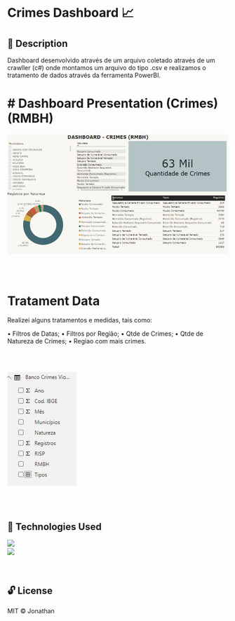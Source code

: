 # Crimes Dashboard 📈

## 📝 Description 

Dashboard desenvolvido através de um arquivo coletado através de um crawller (c#) onde montamos um arquivo do tipo .csv 
e realizamos o tratamento de dados através da ferramenta PowerBI.

# # Dashboard Presentation (Crimes) (RMBH)

![Screenshot](dashboardCrime.PNG)

<br><br>
# Tratament Data

Realizei alguns tratamentos e medidas, tais como:

• Filtros de Datas;
• Filtros por Região;
• Qtde de Crimes;
• Qtde de Natureza de Crimes;
• Regiao com mais crimes.

<br><br>

![Screenshot](dashCrimesMedidas.PNG)

<br><br>
## 🚀 Technologies Used 
![](https://www.interop.com.br/wp-content/uploads/2019/04/power-BI.png)
<br>
![](https://img1.gratispng.com/20180328/spe/kisspng-net-framework-c-net-core-software-framework-mon-studio-5abb543b74c0d6.9500998315222262354782.jpg)
<br><br><br>

## 🔓 License 
MIT ©  Jonathan
